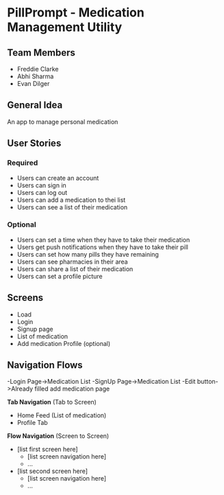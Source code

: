 # PillPrompt - Medication Management Utility

## Team Members
- Freddie Clarke
- Abhi Sharma
- Evan Dilger
## General Idea
An app to manage personal medication

## User Stories

### Required
- Users can create an account
- Users can sign in
- Users can log out
- Users can add a medication to thei list
- Users can see a list of their medication 
### Optional
- Users can set a time when they have to take their medication
- Users get push notifications when they have to take their pill
- Users can set how many pills they have remaining
- Users can see pharmacies in their area
- Users can share a list of their medication
- Users can set a profile picture
## Screens
- Load
- Login
- Signup page
- List of medication
- Add medication
 Profile (optional)

## Navigation Flows
-Login Page->Medication List
-SignUp Page->Medication List
-Edit button->Already filled add medication page

**Tab Navigation** (Tab to Screen)
- Home Feed (List of medication)
- Profile Tab

**Flow Navigation** (Screen to Screen)

* [list first screen here]
   * [list screen navigation here]
   * ...
* [list second screen here]
   * [list screen navigation here]
   * ...
